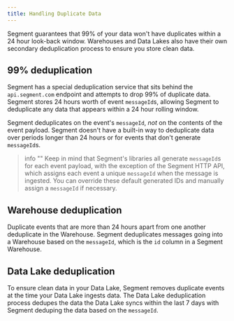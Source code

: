 ```yaml
---
title: Handling Duplicate Data
---
```


Segment guarantees that 99% of your data won't have duplicates within a 24 hour look-back window. Warehouses and Data Lakes also have their own secondary deduplication process to ensure you store clean data.

## 99% deduplication

Segment has a special deduplication service that sits behind the `api.segment.com` endpoint and attempts to drop 99% of duplicate data. Segment stores 24 hours worth of event `messageId`s, allowing Segment to deduplicate any data that appears within a 24 hour rolling window.

Segment deduplicates on the event's `messageId`, _not_ on the contents of the event payload. Segment doesn't have a built-in way to deduplicate data over periods longer than 24 hours or for events that don't generate `messageId`s.

> info ""
> Keep in mind that Segment's libraries all generate `messageId`s for each event payload, with the exception of the Segment HTTP API, which assigns each event a unique `messageId` when the message is ingested. You can override these default generated IDs and manually assign a `messageId` if necessary.

## Warehouse deduplication
Duplicate events that are more than 24 hours apart from one another deduplicate in the Warehouse. Segment deduplicates messages going into a Warehouse based on the `messageId`, which is the `id` column in a Segment Warehouse.

## Data Lake deduplication
To ensure clean data in your Data Lake, Segment removes duplicate events at the time your Data Lake ingests data. The Data Lake deduplication process dedupes the data the Data Lake syncs within the last 7 days with Segment deduping the data based on the `messageId`.
